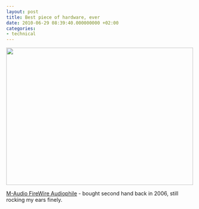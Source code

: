 ```yaml
---
layout: post
title: Best piece of hardware, ever
date: 2010-06-29 08:39:40.000000000 +02:00
categories:
- technical
---
```

<img src="https://content.rusiczki.net/2010/06/M-Audio-FireWire-Audiophile.png" alt="" title="M-Audio FireWire Audiophile" width="500" height="368" alt="M-Audio FireWire Audiophile Control Panel Screenshot"/>

<a href="http://www.soundonsound.com/sos/may04/articles/maudiofirewireap.htm">M-Audio FireWire Audiophile</a> - bought second hand back in 2006, still rocking my ears finely.
